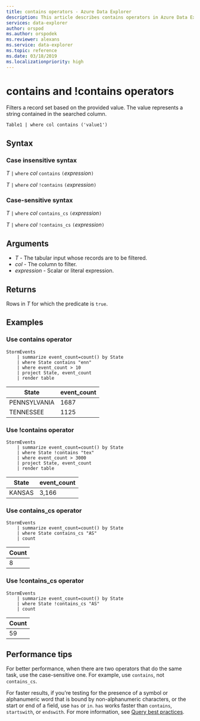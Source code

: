 ```yaml
---
title: contains operators - Azure Data Explorer
description: This article describes contains operators in Azure Data Explorer.
services: data-explorer
author: orspod
ms.author: orspodek
ms.reviewer: alexans
ms.service: data-explorer
ms.topic: reference
ms.date: 03/18/2019
ms.localizationpriority: high
---
```


# contains and !contains operators

Filters a record set based on the provided value. The value represents a string contained in the searched column.

```kusto
Table1 | where col contains ('value1')
```

## Syntax

### Case insensitive syntax

*T* `|` `where` *col* `contains` `(`*expression*`)`   
 
*T* `|` `where` *col* `!contains` `(`*expression*`)`   

### Case-sensitive syntax

*T* `|` `where` *col* `contains_cs` `(`*expression*`)`   

*T* `|` `where` *col* `!contains_cs` `(`*expression*`)` 

## Arguments

* *T* - The tabular input whose records are to be filtered.
* *col* - The column to filter.
* *expression* - Scalar or literal expression.

## Returns

Rows in *T* for which the predicate is `true`.

## Examples  

### Use contains operator

```kusto
StormEvents
    | summarize event_count=count() by State
    | where State contains "enn"
    | where event_count > 10
    | project State, event_count
    | render table
```

|State|event_count|
|-----|-----------|
|PENNSYLVANIA|1687|
|TENNESSEE|1125|

### Use !contains operator

```kusto
StormEvents
    | summarize event_count=count() by State
    | where State !contains "tex"
    | where event_count > 3000
    | project State, event_count
    | render table
```

|State|event_count|
|-----|-----------|
|KANSAS|3,166| 

### Use contains_cs operator

```kusto
StormEvents
    | summarize event_count=count() by State
    | where State contains_cs "AS"
    | count
```

|Count|
|-----|
|8|

### Use !contains_cs operator

```kusto
StormEvents
    | summarize event_count=count() by State
    | where State !contains_cs "AS"
    | count
```

|Count|
|-----|
|59|

## Performance tips

For better performance, when there are two operators that do the same task, use the case-sensitive one. For example, use `contains`, not `contains_cs`.

For faster results, if you're testing for the presence of a symbol or alphanumeric word that is bound by non-alphanumeric characters, or the start or end of a field, use `has` or `in`. `has` works faster than `contains`, `startswith`, or `endswith`. 
For more information, see [Query best practices](best-practices.md).